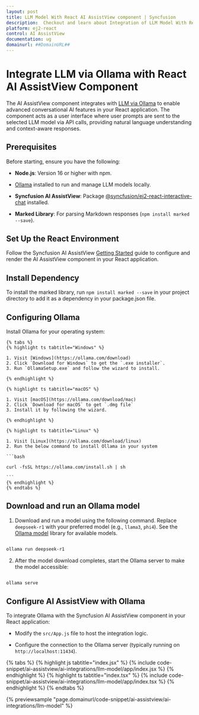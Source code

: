 ```yaml
---
layout: post
title: LLM Model With React AI AssistView component | Syncfusion
description:  Checkout and learn about Integration of LLM Model With React AI AssistView component of Syncfusion Essential JS 2 and more details.
platform: ej2-react
control: AI AssistView
documentation: ug
domainurl: ##DomainURL##
---
```


# Integrate LLM via Ollama with React AI AssistView Component

The AI AssistView component integrates with [LLM via Ollama](https://ollama.com) to enable advanced conversational AI features in your React application. The component acts as a user interface where user prompts are sent to the selected LLM model via API calls, providing natural language understanding and context-aware responses.

## Prerequisites

Before starting, ensure you have the following:

* **Node.js**: Version 16 or higher with npm.

* [Ollama](https://ollama.com) installed to run and manage LLM models locally.

* **Syncfusion AI AssistView**: Package [@syncfusion/ej2-react-interactive-chat](https://www.npmjs.com/package/@syncfusion/ej2-react-interactive-chat) installed.

* **Marked Library**: For parsing Markdown responses (`npm install marked --save`).

## Set Up the React Environment

Follow the Syncfusion AI AssistView [Getting Started](../getting-started) guide to configure and render the AI AssistView component in your React application.

## Install Dependency

To install the marked library, run `npm install marked --save` in your project directory to add it as a dependency in your package.json file.
 
## Configuring Ollama

Install Ollama for your operating system:

    {% tabs %}
    {% highlight ts tabtitle="Windows" %}

    1. Visit [Windows](https://ollama.com/download)
    2. Click `Download for Windows` to get the `.exe installer`. 
    3. Run `OllamaSetup.exe` and follow the wizard to install.

    {% endhighlight %}

    {% highlight ts tabtitle="macOS" %}

    1. Visit [macOS](https://ollama.com/download/mac)
    2. Click `Download for macOS` to get `.dmg file`
    3. Install it by following the wizard.

    {% endhighlight %}

    {% highlight ts tabtitle="Linux" %}

    1. Visit [Linux](https://ollama.com/download/linux)
    2. Run the below command to install Ollama in your system

    ```bash
            
    curl -fsSL https://ollama.com/install.sh | sh

    ```
    {% endhighlight %}
    {% endtabs %}

## Download and run an Ollama model

1. Download and run a model using the following command. Replace `deepseek-r1` with your preferred model (e.g., `llama3`, `phi4`). See the [Ollama model](https://ollama.com/search) library for available models.
 
```bash

ollama run deepseek-r1

```

2. After the model download completes, start the Ollama server to make the model accessible:

```bash

ollama serve

```

## Configure AI AssistView with Ollama

To integrate Ollama with the Syncfusion AI AssistView component in your React application:

* Modify the `src/App.js` file to host the integration logic.

* Configure the connection to the Ollama server (typically running on `http://localhost:11434`).

{% tabs %}
{% highlight js tabtitle="index.jsx" %}
{% include code-snippet/ai-assistview/ai-integrations/llm-model/app/index.jsx %}
{% endhighlight %}
{% highlight ts tabtitle="index.tsx" %}
{% include code-snippet/ai-assistview/ai-integrations/llm-model/app/index.tsx %}
{% endhighlight %}
{% endtabs %}

{% previewsample "page.domainurl/code-snippet/ai-assistview/ai-integrations/llm-model" %}
